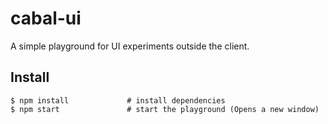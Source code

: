 # cabal-ui
A simple playground for UI experiments outside the client.

## Install

```
$ npm install             # install dependencies
$ npm start               # start the playground (Opens a new window)
```